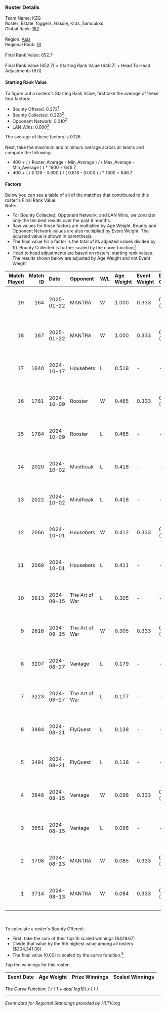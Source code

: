 ### Roster Details<br />
Team Name: KZG<br />
Roster: Estate, foggers, Hassie, Kras, Samuukxs<br />
Global Rank: [182](../../standings_global_2025_01_27.md)<br />
<br />
Region: [Asia]( ../../standings_asia_2025_01_27.md)<br />
Regional Rank: [18]( ../../standings_asia_2025_01_27.md)<br />
<br />
Final Rank Value:  652.7<br />
<br />
Final Rank Value (652.7) = Starting Rank Value (646.7) + Head To Head Adjustments (6.0)<br />

#### Starting Rank Value<br />
To figure out a rosters's Starting Rank Value, first take the average of these four factors:<br />
- Bounty Offered: 0.272[<sup>1</sup>](#table2)
- Bounty Collected: 0.223[<sup>2</sup>](#table1)
- Opponent Network: 0.010[<sup>2</sup>](#table1)
- LAN Wins: 0.000[<sup>2</sup>](#table1)

The average of these factors is 0.126<br />
<br />
Next, take the maximum and minimum average across all teams and compute the following:<br />
- 400 + ( ( Roster_Average - Min_Average ) / ( Max_Average - Min_Average ) ) * 1600 = 646.7
- 400 + ( ( 0.126 - 0.000 ) / ( 0.818 - 0.000 ) ) * 1600 = 646.7


#### Factors<br />
Below you can see a table of all of the matches that contributed to this roster's Final Rank Value.<br />
Note:<br />

- For Bounty Collected, Opponent Network, and LAN Wins, we consider only the ten best results over the past 6 months.
- Raw values for those factors are multiplied by Age Weight. Bounty and Opponent Network values are also multiplied by Event Weight. The adjusted value is shown in parenthesis.
- The final value for a factor is the total of its adjusted values divided by 10. Bounty Collected is further scaled by the curve function[<sup>3</sup>](#curveFunction)
- Head to head adjustments are based on rosters' starting rank values. The results shown below are adjusted by Age Weight and not Event Weight
<span id="table1"></span><br />


| Match Played | Match ID | Date       | Opponent       | W/L | Age Weight | Event Weight | Bounty Collected | Opponent Network | LAN Wins  | H2H Adj. | Roster                                  |
| -: | -: | :- | :- | :- | :- | :- | :- | :- | :- | -: | :- |
|           19 |      164 | 2025-01-22 | MANTRA         | W   | 1.000      | 0.333        | 0.001 (0.000)    | 0.055 (0.018)    | 0 (0.000) |    13.07 | Estate, foggers, Hassie, Kras, Samuukxs |
|           18 |      167 | 2025-01-22 | MANTRA         | W   | 1.000      | 0.333        | 0.001 (0.000)    | 0.055 (0.018)    | 0 (0.000) |    14.25 | Estate, foggers, Hassie, Kras, Samuukxs |
|           17 |     1640 | 2024-10-17 | Housebets      | L   | 0.518      | -            | -                | -                | -         |    -8.32 | dpr, Estate, Hassie, Samuukxs, Zuko     |
|           16 |     1781 | 2024-10-09 | Rooster        | W   | 0.465      | 0.333        | 0.012 (0.002)    | 0.194 (0.030)    | 0 (0.000) |     8.94 | dpr, Estate, Hassie, Samuukxs, Zuko     |
|           15 |     1784 | 2024-10-09 | Rooster        | L   | 0.465      | -            | -                | -                | -         |    -5.79 | dpr, Estate, Hassie, Samuukxs, Zuko     |
|           14 |     2020 | 2024-10-02 | Mindfreak      | L   | 0.418      | -            | -                | -                | -         |    -5.20 | dpr, Estate, Hassie, Samuukxs, Zuko     |
|           13 |     2022 | 2024-10-02 | Mindfreak      | L   | 0.418      | -            | -                | -                | -         |    -5.38 | dpr, Estate, Hassie, Samuukxs, Zuko     |
|           12 |     2066 | 2024-10-01 | Housebets      | W   | 0.412      | 0.333        | 0.004 (0.001)    | 0.077 (0.010)    | 0 (0.000) |     6.54 | dpr, Estate, Hassie, Samuukxs, Zuko     |
|           11 |     2069 | 2024-10-01 | Housebets      | L   | 0.411      | -            | -                | -                | -         |    -6.56 | dpr, Estate, Hassie, Samuukxs, Zuko     |
|           10 |     2613 | 2024-09-15 | The Art of War | L   | 0.305      | -            | -                | -                | -         |    -4.75 | dpr, Estate, Hassie, Mingovi, Samuukxs  |
|            9 |     2616 | 2024-09-15 | The Art of War | W   | 0.305      | 0.333        | 0.003 (0.000)    | 0.183 (0.019)    | 0 (0.000) |     4.94 | dpr, Estate, Hassie, Mingovi, Samuukxs  |
|            8 |     3207 | 2024-08-27 | Vantage        | L   | 0.179      | -            | -                | -                | -         |    -3.95 | dpr, Estate, Hassie, Mingovi, Samuukxs  |
|            7 |     3223 | 2024-08-27 | The Art of War | L   | 0.177      | -            | -                | -                | -         |    -2.76 | dpr, Estate, Hassie, Mingovi, Samuukxs  |
|            6 |     3484 | 2024-08-21 | FlyQuest       | L   | 0.138      | -            | -                | -                | -         |    -0.12 | dpr, Estate, Hassie, Mingovi, Samuukxs  |
|            5 |     3491 | 2024-08-21 | FlyQuest       | L   | 0.138      | -            | -                | -                | -         |    -0.12 | dpr, Estate, Hassie, Mingovi, Samuukxs  |
|            4 |     3648 | 2024-08-15 | Vantage        | W   | 0.098      | 0.333        | 0.000 (0.000)    | 0.029 (0.001)    | 0 (0.000) |     0.92 | dpr, Estate, Hassie, Mingovi, Samuukxs  |
|            3 |     3651 | 2024-08-15 | Vantage        | L   | 0.098      | -            | -                | -                | -         |    -2.18 | dpr, Estate, Hassie, Mingovi, Samuukxs  |
|            2 |     3708 | 2024-08-13 | MANTRA         | W   | 0.085      | 0.333        | 0.001 (0.000)    | 0.055 (0.002)    | 0 (0.000) |     1.25 | dpr, Estate, Hassie, Mingovi, Samuukxs  |
|            1 |     3714 | 2024-08-13 | MANTRA         | W   | 0.084      | 0.333        | 0.001 (0.000)    | 0.055 (0.002)    | 0 (0.000) |     1.25 | dpr, Estate, Hassie, Mingovi, Samuukxs  |

<br />
<span id="table2"></span><br />
To calculate a roster's Bounty Offered:<br />

- First, take the sum of their top 10 scaled winnings ($429.67)
- Divide that value by the 5th highest value among all rosters ($204,341.08)
- The final value (0.00) is scaled by the curve function.[<sup>3</sup>](#curveFunction)

Top ten winnings for this roster:<br />

| Event Date | Age Weight | Prize Winnings | Scaled Winnings |
| :- | -: | :- | :- |


<span id="curveFunction"></span>_The Curve Function: 1 / ( 1 + abs( log10( x ) ) )_<br />

---
_Event data for Regional Standings provided by HLTV.org_<br />

